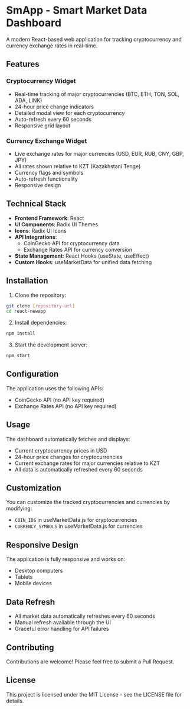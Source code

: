 # SmApp - Smart Market Data Dashboard

A modern React-based web application for tracking cryptocurrency and currency exchange rates in real-time.

## Features

### Cryptocurrency Widget
- Real-time tracking of major cryptocurrencies (BTC, ETH, TON, SOL, ADA, LINK)
- 24-hour price change indicators
- Detailed modal view for each cryptocurrency
- Auto-refresh every 60 seconds
- Responsive grid layout

### Currency Exchange Widget
- Live exchange rates for major currencies (USD, EUR, RUB, CNY, GBP, JPY)
- All rates shown relative to KZT (Kazakhstani Tenge)
- Currency flags and symbols
- Auto-refresh functionality
- Responsive design

## Technical Stack

- **Frontend Framework**: React
- **UI Components**: Radix UI Themes
- **Icons**: Radix UI Icons
- **API Integrations**:
  - CoinGecko API for cryptocurrency data
  - Exchange Rates API for currency conversion
- **State Management**: React Hooks (useState, useEffect)
- **Custom Hooks**: useMarketData for unified data fetching

## Installation

1. Clone the repository:
```bash
git clone [repository-url]
cd react-newapp
```

2. Install dependencies:
```bash
npm install
```

3. Start the development server:
```bash
npm start
```

## Configuration

The application uses the following APIs:
- CoinGecko API (no API key required)
- Exchange Rates API (no API key required)

## Usage

The dashboard automatically fetches and displays:
- Current cryptocurrency prices in USD
- 24-hour price changes for cryptocurrencies
- Current exchange rates for major currencies relative to KZT
- All data is automatically refreshed every 60 seconds

## Customization

You can customize the tracked cryptocurrencies and currencies by modifying:
- `COIN_IDS` in useMarketData.js for cryptocurrencies
- `CURRENCY_SYMBOLS` in useMarketData.js for currencies

## Responsive Design

The application is fully responsive and works on:
- Desktop computers
- Tablets
- Mobile devices

## Data Refresh

- All market data automatically refreshes every 60 seconds
- Manual refresh available through the UI
- Graceful error handling for API failures

## Contributing

Contributions are welcome! Please feel free to submit a Pull Request.

## License

This project is licensed under the MIT License - see the LICENSE file for details.
